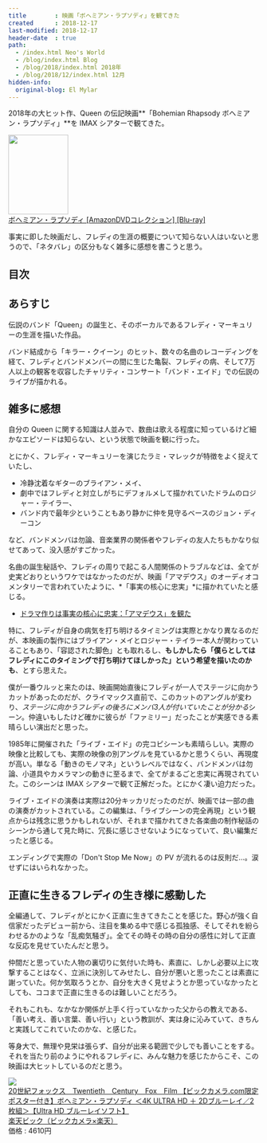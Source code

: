 ```yaml
---
title        : 映画「ボヘミアン・ラプソディ」を観てきた
created      : 2018-12-17
last-modified: 2018-12-17
header-date  : true
path:
  - /index.html Neo's World
  - /blog/index.html Blog
  - /blog/2018/index.html 2018年
  - /blog/2018/12/index.html 12月
hidden-info:
  original-blog: El Mylar
---
```


2018年の大ヒット作、Queen の伝記映画**「Bohemian Rhapsody ボヘミアン・ラプソディ」**を IMAX シアターで観てきた。

<div class="ad-amazon">
  <div class="ad-amazon-image">
    <a href="https://www.amazon.co.jp/dp/B08CBS67PQ?tag=neos21-22&amp;linkCode=osi&amp;th=1&amp;psc=1">
      <img src="https://m.media-amazon.com/images/I/51cOxTWq6nL._SL160_.jpg" width="120" height="160">
    </a>
  </div>
  <div class="ad-amazon-info">
    <div class="ad-amazon-title">
      <a href="https://www.amazon.co.jp/dp/B08CBS67PQ?tag=neos21-22&amp;linkCode=osi&amp;th=1&amp;psc=1">ボヘミアン・ラプソディ [AmazonDVDコレクション] [Blu-ray]</a>
    </div>
  </div>
</div>

事実に即した映画だし、フレディの生涯の概要について知らない人はいないと思うので、「ネタバレ」の区分もなく雑多に感想を書こうと思う。

## 目次

## あらすじ

伝説のバンド「Queen」の誕生と、そのボーカルであるフレディ・マーキュリーの生涯を描いた作品。

バンド結成から「キラー・クイーン」のヒット、数々の名曲のレコーディングを経て、フレディとバンドメンバーの間に生じた亀裂、フレディの病、そして7万人以上の観客を収容したチャリティ・コンサート「バンド・エイド」での伝説のライブが描かれる。

## 雑多に感想

自分の Queen に関する知識は人並みで、数曲は歌える程度に知っているけど細かなエピソードは知らない、という状態で映画を観に行った。

とにかく、フレディ・マーキュリーを演じたラミ・マレックが特徴をよく捉えていたし、

- 冷静沈着なギターのブライアン・メイ、
- 劇中ではフレディと対立しがちにデフォルメして描かれていたドラムのロジャー・テイラー、
- バンド内で最年少ということもあり静かに仲を見守るベースのジョン・ディーコン

など、バンドメンバは勿論、音楽業界の関係者やフレディの友人たちもかなり似せてあって、没入感がすごかった。

名曲の誕生秘話や、フレディの周りで起こる人間関係のトラブルなどは、全てが史実どおりというワケではなかったのだが、映画「アマデウス」のオーディオコメンタリーで言われていたように、*「事実の核心に忠実」*に描かれていたと感じる。

- [ドラマ作りは事実の核心に忠実：「アマデウス」を観た](/blog/2018/05/03-01.html)

特に、フレディが自身の病気を打ち明けるタイミングは実際とかなり異なるのだが、本映画の製作にはブライアン・メイとロジャー・テイラー本人が関わっていることもあり、「容認された脚色」とも取れるし、**もしかしたら「僕らとしてはフレディにこのタイミングで打ち明けてほしかった」という希望を描いたのかも**、とすら思えた。

僕が一番ウルッと来たのは、映画開始直後にフレディが一人でステージに向かうカットがあったのだが、クライマックス直前で、このカットのアングルが変わり、*ステージに向かうフレディの後ろにメンバ3人が付いていたことが分かる*シーン。仲違いもしたけど確かに彼らが「ファミリー」だったことが実感できる素晴らしい演出だと思った。

1985年に開催された「ライブ・エイド」の完コピシーンも素晴らしい。実際の映像と比較しても、実際の映像の別アングルを見ているかと思うくらい、再現度が高い。単なる「動きのモノマネ」というレベルではなく、バンドメンバは勿論、小道具やカメラマンの動きに至るまで、全てがまるごと忠実に再現されていた。このシーンは IMAX シアターで観て正解だった。とにかく凄い迫力だった。

ライブ・エイドの演奏は実際は20分キッカリだったのだが、映画では一部の曲の演奏がカットされている。この編集は、「ライブシーンの完全再現」という観点からは残念に思うかもしれないが、それまで描かれてきた各楽曲の制作秘話のシーンから通して見た時に、冗長に感じさせないようになっていて、良い編集だったと感じる。

エンディングで実際の「Don't Stop Me Now」の PV が流れるのは反則だ…。涙せずにはいられなかった。

## 正直に生きるフレディの生き様に感動した

全編通して、フレディがとにかく正直に生きてきたことを感じた。野心が強く自信家だったデビュー前から、注目を集める中で感じる孤独感、そしてそれを紛らわせるかのような「乱痴気騒ぎ」。全てその時その時の自分の感性に対して正直な反応を見せていたんだと思う。

仲間だと思っていた人物の裏切りに気付いた時も、素直に、しかし必要以上に攻撃することはなく、立派に決別してみせたし、自分が悪いと思ったことは素直に謝っていた。何か気取ろうとか、自分を大きく見せようとか思っていなかったとしても、ココまで正直に生きるのは難しいことだろう。

それもこれも、なかなか関係が上手く行っていなかった父からの教えである、「善い考え、善い言葉、善い行い」という教訓が、実は身に沁みていて、きちんと実践してこれていたのかな、と感じた。

等身大で、無理や見栄は張らず、自分が出来る範囲で少しでも善いことをする。それを当たり前のようにやれるフレディに、みんな魅力を感じたからこそ、この映画は大ヒットしているのだと思う。

<div class="ad-rakuten">
  <div class="ad-rakuten-image">
    <a href="https://hb.afl.rakuten.co.jp/hgc/g00r7ld2.waxycfeb.g00r7ld2.waxyddc5/?pc=https%3A%2F%2Fitem.rakuten.co.jp%2Fbiccamera%2F4988142442116%2F&amp;m=http%3A%2F%2Fm.rakuten.co.jp%2Fbiccamera%2Fi%2F12481277%2F">
      <img src="https://thumbnail.image.rakuten.co.jp/@0_mall/biccamera/cabinet/product/4280/00000006466017_a01.jpg?_ex=128x128">
    </a>
  </div>
  <div class="ad-rakuten-info">
    <div class="ad-rakuten-title">
      <a href="https://hb.afl.rakuten.co.jp/hgc/g00r7ld2.waxycfeb.g00r7ld2.waxyddc5/?pc=https%3A%2F%2Fitem.rakuten.co.jp%2Fbiccamera%2F4988142442116%2F&amp;m=http%3A%2F%2Fm.rakuten.co.jp%2Fbiccamera%2Fi%2F12481277%2F">20世紀フォックス　Twentieth　Century　Fox　Film 【ビックカメラ.com限定ポスター付き】ボヘミアン・ラプソディ ＜4K ULTRA HD ＋ 2Dブルーレイ／2枚組＞【Ultra HD ブルーレイソフト】</a>
    </div>
    <div class="ad-rakuten-shop">
      <a href="https://hb.afl.rakuten.co.jp/hgc/g00r7ld2.waxycfeb.g00r7ld2.waxyddc5/?pc=https%3A%2F%2Fwww.rakuten.co.jp%2Fbiccamera%2F&amp;m=http%3A%2F%2Fm.rakuten.co.jp%2Fbiccamera%2F">楽天ビック（ビックカメラ×楽天）</a>
    </div>
    <div class="ad-rakuten-price">価格 : 4610円</div>
  </div>
</div>
